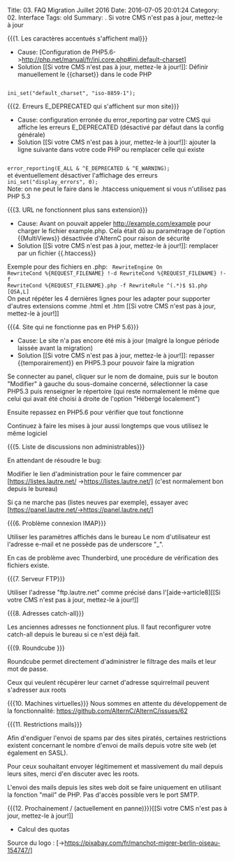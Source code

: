 Title: 03. FAQ Migration Juillet 2016 
Date: 2016-07-05 20:01:24
Category: 02. Interface
Tags: old
Summary:  . Si votre CMS n'est pas à jour, mettez-le à jour

{{{1. Les caractères accentués s'affichent mal}}}


- Cause: [Configuration de PHP5.6->http://php.net/manual/fr/ini.core.php#ini.default-charset]
- Solution [[Si votre CMS n'est pas à jour, mettez-le à jour!]]: Définir manuellement le {{charset}} dans le code PHP
<code>
ini_set("default_charset", "iso-8859-1");
</code>


{{{2. Erreurs E_DEPRECATED qui s'affichent sur mon site}}}

- Cause: configuration erronée du error_reporting par votre CMS qui
affiche les erreurs E_DEPRECATED (désactivé par défaut dans la config
générale)
- Solution [[Si votre CMS n'est pas à jour, mettez-le à jour!]]: ajouter la ligne suivante dans votre code PHP ou remplacer
celle qui existe
<code>
error_reporting(E_ALL & ^E_DEPRECATED & ^E_WARNING);
</code>
et éventuellement désactiver l'affichage des erreurs
<code>
ini_set("display_errors", 0);
</code>
Note: on ne peut le faire dans le .htaccess uniquement si vous n'utilisez
pas PHP 5.3

{{{3. URL ne fonctionnent plus sans extension}}}


- Cause: Avant on pouvait appeler http://example.com/example pour charger
le fichier example.php. Cela était dû au paramétrage de l'option
{{MultiViews}} désactivée d'AlternC pour raison de sécurité
- Solution [[Si votre CMS n'est pas à jour, mettez-le à jour!]]: remplacer par un fichier {{.htaccess}}

Exemple pour des fichiers en .php:
<code>
RewriteEngine On
RewriteCond %{REQUEST_FILENAME} !-d
RewriteCond %{REQUEST_FILENAME} !-f
RewriteCond %{REQUEST_FILENAME}.php -f
RewriteRule ^(.*)$ $1.php [QSA,L]
</code>
On peut répéter les 4 dernières lignes pour les adapter pour supporter
d'autres extensions comme .html et .htm
[[Si votre CMS n'est pas à jour, mettez-le à jour!]]

{{{4. Site qui ne fonctionne pas en PHP 5.6}}}

- Cause: Le site n'a pas encore été mis à jour (malgré la longue période
laissée avant la migration)
- Solution [[Si votre CMS n'est pas à jour, mettez-le à jour!]]: repasser {{temporairement}} en PHP5.3 pour pouvoir faire la
migration

Se connecter au panel, cliquer sur le nom de domaine, puis sur le bouton
"Modifier" à gauche du sous-domaine concerné, sélectionner la case PHP5.3
puis renseigner le répertoire (qui reste normalement le même que celui qui
avait été choisi à droite de l'option "Hébergé localement")

Ensuite repassez en PHP5.6 pour vérifier que tout fonctionne

Continuez à faire les mises à jour aussi longtemps que vous utilisez le
même logiciel


{{{5. Liste de discussions non administrables}}}


En attendant de résoudre le bug:

Modifier le lien d'administration pour le faire commencer par
[https://listes.lautre.net/
->https://listes.lautre.net/] (c'est normalement bon depuis le bureau)

Si ça ne marche pas (listes neuves par exemple), essayer avec
[https://panel.lautre.net/->https://panel.lautre.net/]


{{{6. Problème connexion IMAP}}}


Utiliser les paramètres affichés dans le bureau
Le nom d'utilisateur est l'adresse e-mail et ne possède pas de underscore
"_".

En cas de problème avec Thunderbird, une procédure de vérification des
fichiers existe.


{{{7. Serveur FTP}}}


Utiliser l'adresse "ftp.lautre.net" comme précisé dans l'[aide->article8][[Si votre CMS n'est pas à jour, mettez-le à jour!]]

{{{8. Adresses catch-all}}}

Les anciennes adresses ne fonctionnent plus. Il faut reconfigurer votre catch-all depuis le bureau si ce n'est déjà fait.

{{{9. Roundcube }}}

Roundcube permet directement d'administrer le filtrage des mails et leur mot de passe.

Ceux qui veulent récupérer leur carnet d'adresse squirrelmail peuvent s'adresser aux roots

{{{10. Machines virtuelles}}}
Nous sommes en attente du développement de la fonctionnalité:
https://github.com/AlternC/AlternC/issues/62

{{{11. Restrictions mails}}}

Afin d'endiguer l'envoi de spams par des sites piratés, certaines restrictions existent concernant le nombre d'envoi de mails depuis votre site web (et également en SASL).

Pour ceux souhaitant envoyer légitimement et massivement du mail depuis leurs sites, merci d'en discuter avec les roots.

L'envoi des mails depuis les sites web doit se faire uniquement en utilisant la fonction "mail" de PHP. Pas d'accès possible vers le port SMTP.

{{{12. Prochainement / (actuellement en panne)}}}[[Si votre CMS n'est pas à jour, mettez-le à jour!]]

- Calcul des quotas


Source du logo : [->https://pixabay.com/fr/manchot-migrer-berlin-oiseau-154747/]
